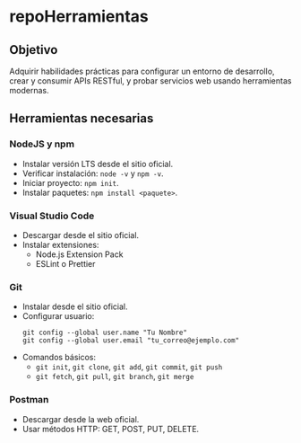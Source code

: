 # repoHerramientas
## Objetivo
Adquirir habilidades prácticas para configurar un entorno de desarrollo, crear y consumir APIs RESTful, y probar servicios web usando herramientas modernas.

## Herramientas necesarias

### NodeJS y npm
- Instalar versión LTS desde el sitio oficial.
- Verificar instalación: `node -v` y `npm -v`.
- Iniciar proyecto: `npm init`.
- Instalar paquetes: `npm install <paquete>`.

### Visual Studio Code
- Descargar desde el sitio oficial.
- Instalar extensiones:
  - Node.js Extension Pack
  - ESLint o Prettier

### Git
- Instalar desde el sitio oficial.
- Configurar usuario:
  ```
  git config --global user.name "Tu Nombre"
  git config --global user.email "tu_correo@ejemplo.com"
  ```
- Comandos básicos:
  - `git init`, `git clone`, `git add`, `git commit`, `git push`
  - `git fetch`, `git pull`, `git branch`, `git merge`

### Postman
- Descargar desde la web oficial.
- Usar métodos HTTP: GET, POST, PUT, DELETE.
